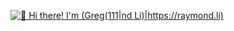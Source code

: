 [<img src="https://raw.githubusercontent.com/Raymo111/Raymo111/master/intro.gif" alt="👋 Hi there! I'm (Greg(111|nd Li)|https://raymond.li)" title="👋 Hi there! I'm (Greg(111|nd Li)|https://raymond.li)"/>](https://raymond.li/)
<!--
**gsteckel20/gsteckel20** is a ✨ _special_ ✨ repository because its `README.md` (this file) appears on your GitHub profile.

Here are some ideas to get you started:

- 🔭 I’m currently working on ...
- 🌱 I’m currently learning ...
- 👯 I’m looking to collaborate on ...
- 🤔 I’m looking for help with ...
- 💬 Ask me about ...
- 📫 How to reach me: ...
- 😄 Pronouns: ...
- ⚡ Fun fact: ...
-->
